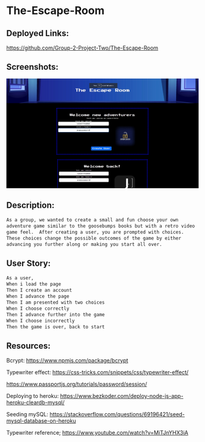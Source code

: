 # The-Escape-Room

## Deployed Links:
https://github.com/Group-2-Project-Two/The-Escape-Room


## Screenshots:
![Alt text](image.png)

## Description:
    As a group, we wanted to create a small and fun choose your own adventure game similar to the goosebumps books but with a retro video game feel.  After creating a user, you are prompted with choices. These choices change the possible outcomes of the game by either advancing you further along or making you start all over.

## User Story:
    As a user,
    When i load the page
    Then I create an account 
    When I advance the page
    Then I am presented with two choices
    When I choose correctly 
    Then I advance further into the game
    When I choose incorrectly
    Then the game is over, back to start


## Resources: 

Bcrypt: https://www.npmjs.com/package/bcrypt

Typewriter effect: https://css-tricks.com/snippets/css/typewriter-effect/

https://www.passportjs.org/tutorials/password/session/

Deploying to heroku: https://www.bezkoder.com/deploy-node-js-app-heroku-cleardb-mysql/

Seeding mySQL: https://stackoverflow.com/questions/69196421/seed-mysql-database-on-heroku

Typewriter reference; https://www.youtube.com/watch?v=MiTJnYHX3iA
